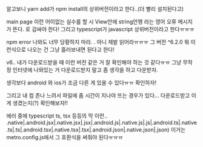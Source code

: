 알고보니 yarn add가 npm install의 상위버전이라고 한다..(더 빨리 설치된다고)

<View>main page</View> 이런 어이없는 실수를 할 시 View안에 string안됑 라는 영어 오류 메시지가 뜬다. <Text>로 감싸야 한다!
그리고 typescript가 javascript 상위버전이라고 한다ㅠㅠㅠ
  
npm error 나와도 너무 당황하지 마라. . 아니 제발 읽어라ㅠㅠㅠ 그 버전 ^6.2.0 뭐 이런식으로 나오는 건 그냥 흘러보내면 된다고 한다!

v6.. 내가 다운로드받을 때 이런 버전 같은 거 잘 확인해야 하는 것 같다ㅠㅠ 그냥 무작정 인터넷에 나와있는 거 다운로드받지 말고 좀 생각을 하고 다운받자.

생각보다 android 와 ios가 조금 다른 게 있을 수 있다ㅠㅠ 확인하자!
  
그리고 내 컴 존나 느려서 파일에 좀 시간이 지나야 뜨는 경우가 있다... 다운로드받고 이게 생겼는지(?) 확인해보자!!

에러 중에 typescript ts, tsx 등등의 막 이런..
.native|.android.jsx|.native.jsx|.jsx|.android.js|.native.js|.js|.android.ts|.native.ts|.ts|.android.tsx|.native.tsx|.tsx|.android.json|.native.json|.json)
이거는 metro.config.js에서 그 호환식을 써줘야 된다ㅠㅠㅠ
  
